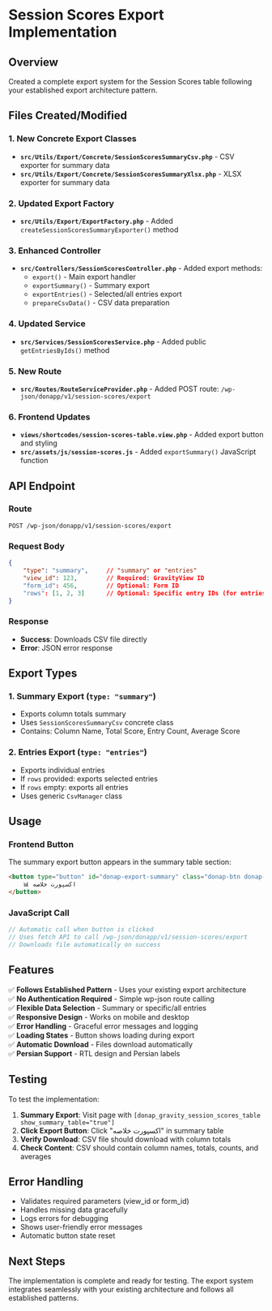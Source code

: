 # Session Scores Export Implementation

## Overview
Created a complete export system for the Session Scores table following your established export architecture pattern.

## Files Created/Modified

### 1. New Concrete Export Classes
- **`src/Utils/Export/Concrete/SessionScoresSummaryCsv.php`** - CSV exporter for summary data
- **`src/Utils/Export/Concrete/SessionScoresSummaryXlsx.php`** - XLSX exporter for summary data

### 2. Updated Export Factory
- **`src/Utils/Export/ExportFactory.php`** - Added `createSessionScoresSummaryExporter()` method

### 3. Enhanced Controller
- **`src/Controllers/SessionScoresController.php`** - Added export methods:
  - `export()` - Main export handler
  - `exportSummary()` - Summary export
  - `exportEntries()` - Selected/all entries export
  - `prepareCsvData()` - CSV data preparation

### 4. Updated Service
- **`src/Services/SessionScoresService.php`** - Added public `getEntriesByIds()` method

### 5. New Route
- **`src/Routes/RouteServiceProvider.php`** - Added POST route: `/wp-json/donapp/v1/session-scores/export`

### 6. Frontend Updates
- **`views/shortcodes/session-scores-table.view.php`** - Added export button and styling
- **`src/assets/js/session-scores.js`** - Added `exportSummary()` JavaScript function

## API Endpoint

### Route
```
POST /wp-json/donapp/v1/session-scores/export
```

### Request Body
```json
{
    "type": "summary",     // "summary" or "entries"
    "view_id": 123,        // Required: GravityView ID
    "form_id": 456,        // Optional: Form ID
    "rows": [1, 2, 3]      // Optional: Specific entry IDs (for entries type)
}
```

### Response
- **Success**: Downloads CSV file directly
- **Error**: JSON error response

## Export Types

### 1. Summary Export (`type: "summary"`)
- Exports column totals summary
- Uses `SessionScoresSummaryCsv` concrete class
- Contains: Column Name, Total Score, Entry Count, Average Score

### 2. Entries Export (`type: "entries"`)
- Exports individual entries
- If `rows` provided: exports selected entries
- If `rows` empty: exports all entries
- Uses generic `CsvManager` class

## Usage

### Frontend Button
The summary export button appears in the summary table section:
```html
<button type="button" id="donap-export-summary" class="donap-btn donap-btn-success">
    📊 اکسپورت خلاصه
</button>
```

### JavaScript Call
```javascript
// Automatic call when button is clicked
// Uses fetch API to call /wp-json/donapp/v1/session-scores/export
// Downloads file automatically on success
```

## Features

✅ **Follows Established Pattern** - Uses your existing export architecture  
✅ **No Authentication Required** - Simple wp-json route calling  
✅ **Flexible Data Selection** - Summary or specific/all entries  
✅ **Responsive Design** - Works on mobile and desktop  
✅ **Error Handling** - Graceful error messages and logging  
✅ **Loading States** - Button shows loading during export  
✅ **Automatic Download** - Files download automatically  
✅ **Persian Support** - RTL design and Persian labels

## Testing

To test the implementation:

1. **Summary Export**: Visit page with `[donap_gravity_session_scores_table show_summary_table="true"]`
2. **Click Export Button**: Click "اکسپورت خلاصه" in summary table
3. **Verify Download**: CSV file should download with column totals
4. **Check Content**: CSV should contain column names, totals, counts, and averages

## Error Handling

- Validates required parameters (view_id or form_id)
- Handles missing data gracefully
- Logs errors for debugging
- Shows user-friendly error messages
- Automatic button state reset

## Next Steps

The implementation is complete and ready for testing. The export system integrates seamlessly with your existing architecture and follows all established patterns.
